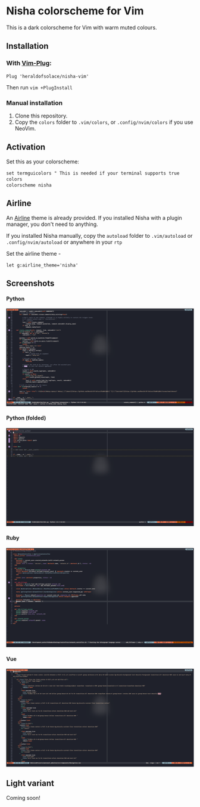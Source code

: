 # Nisha colorscheme for Vim

This is a dark colorscheme for Vim with warm muted colours. 

## Installation

### With [Vim-Plug](https://github.com/junegunn/vim-plug):

```
Plug 'heraldofsolace/nisha-vim'
```
Then run `vim +PlugInstall`


### Manual installation

1. Clone this repository.
2. Copy the `colors` folder to `.vim/colors`, or `.config/nvim/colors` if you use NeoVim.

## Activation

Set this as your colorscheme:
```
set termguicolors " This is needed if your terminal supports true colors
colorscheme nisha
```
## Airline

An [Airline](https://github.com/vim-airline/vim-airline) theme is already provided. If you installed Nisha with a plugin manager, you don't need to anything.

If you installed Nisha manually, copy the `autoload` folder to `.vim/autoload` or `.config/nvim/autoload` or anywhere in your `rtp`

Set the airline theme - 
```
let g:airline_theme='nisha'
```

## Screenshots

#### Python

![python](screenshots/python.png)

#### Python (folded)

![python folded](screenshots/python_folded.png)

#### Ruby

![ruby](screenshots/ruby.png)

#### Vue

![vue](screenshots/vue.png)


## Light variant

Coming soon!
